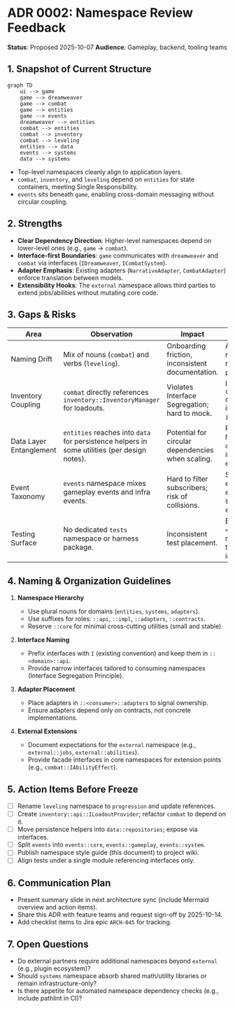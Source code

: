# ADR 0002: Namespace Review Feedback

**Status**: Proposed 2025-10-07
**Audience**: Gameplay, backend, tooling teams

## 1. Snapshot of Current Structure

```mermaid
graph TD
    ui --> game
    game --> dreamweaver
    game --> combat
    game --> entities
    game --> events
    dreamweaver --> entities
    combat --> entities
    combat --> inventory
    combat --> leveling
    entities --> data
    events --> systems
    data --> systems
```

- Top-level namespaces cleanly align to application layers.
- `combat`, `inventory`, and `leveling` depend on `entities` for state containers, meeting Single Responsibility.
- `events` sits beneath `game`, enabling cross-domain messaging without circular coupling.

## 2. Strengths

- **Clear Dependency Direction**: Higher-level namespaces depend on lower-level ones (e.g., `game` → `combat`).
- **Interface-first Boundaries**: `game` communicates with `dreamweaver` and `combat` via interfaces (`IDreamweaver`, `ICombatSystem`).
- **Adapter Emphasis**: Existing adapters (`NarrativeAdapter`, `CombatAdapter`) enforce translation between models.
- **Extensibility Hooks**: The `external` namespace allows third parties to extend jobs/abilities without mutating core code.

## 3. Gaps & Risks

| Area | Observation | Impact | Recommendation |
|------|-------------|--------|----------------|
| Naming Drift | Mix of nouns (`combat`) and verbs (`leveling`). | Onboarding friction, inconsistent documentation. | Adopt noun-based namespace names (e.g., rename `leveling` → `progression`). |
| Inventory Coupling | `combat` directly references `inventory::InventoryManager` for loadouts. | Violates Interface Segregation; hard to mock. | Introduce `combat::ILoadoutProvider` consumed by combat; implemented in `inventory`. |
| Data Layer Entanglement | `entities` reaches into `data` for persistence helpers in some utilities (per design notes). | Potential for circular dependencies when scaling. | Relocate persistence helpers into `data::repositories` and inject interfaces into `entities` factories. |
| Event Taxonomy | `events` namespace mixes gameplay events and infra events. | Hard to filter subscribers; risk of collisions. | Split into `events::gameplay` and `events::system`. Provide shared base interface in `events::core`. |
| Testing Surface | No dedicated `tests` namespace or harness package. | Inconsistent test placement. | Establish `tests::<namespace>` sub-namespaces or separate test module referencing interfaces only. |

## 4. Naming & Organization Guidelines

1. **Namespace Hierarchy**
   - Use plural nouns for domains (`entities`, `systems`, `adapters`).
   - Use suffixes for roles: `::api`, `::impl`, `::adapters`, `::contracts`.
   - Reserve `::core` for minimal cross-cutting utilities (small and stable).

2. **Interface Naming**
   - Prefix interfaces with `I` (existing convention) and keep them in `::<domain>::api`.
   - Provide narrow interfaces tailored to consuming namespaces (Interface Segregation Principle).

3. **Adapter Placement**
   - Place adapters in `::<consumer>::adapters` to signal ownership.
   - Ensure adapters depend only on contracts, not concrete implementations.

4. **External Extensions**
   - Document expectations for the `external` namespace (e.g., `external::jobs`, `external::abilities`).
   - Provide facade interfaces in core namespaces for extension points (e.g., `combat::IAbilityEffect`).

## 5. Action Items Before Freeze

- [ ] Rename `leveling` namespace to `progression` and update references.
- [ ] Create `inventory::api::ILoadoutProvider`; refactor `combat` to depend on it.
- [ ] Move persistence helpers into `data::repositories`; expose via interfaces.
- [ ] Split `events` into `events::core`, `events::gameplay`, `events::system`.
- [ ] Publish namespace style guide (this document) to project wiki.
- [ ] Align tests under a single module referencing interfaces only.

## 6. Communication Plan

- Present summary slide in next architecture sync (include Mermaid overview and action items).
- Share this ADR with feature teams and request sign-off by 2025-10-14.
- Add checklist items to Jira epic `ARCH-045` for tracking.

## 7. Open Questions

- Do external partners require additional namespaces beyond `external` (e.g., plugin ecosystem)?
- Should `systems` namespace absorb shared math/utility libraries or remain infrastructure-only?
- Is there appetite for automated namespace dependency checks (e.g., include pathlint in CI)?
